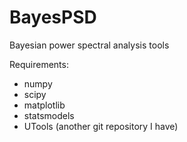 BayesPSD
========

Bayesian power spectral analysis tools


Requirements:
- numpy
- scipy
- matplotlib
- statsmodels
- UTools (another git repository I have)
